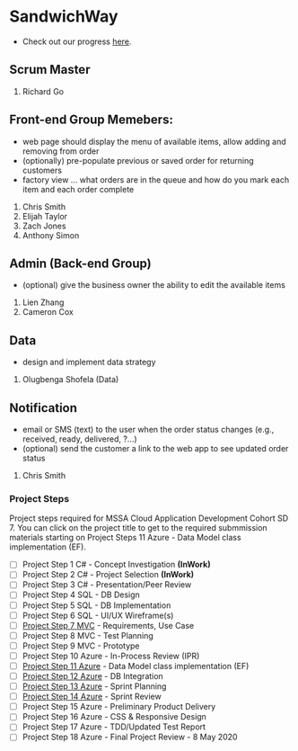 # SandwichWay
- Check out our progress [here](https://github.com/gowebUSA/MSSA-Group-Project/wiki/Log).

## Scrum Master
1. Richard Go

## Front-end Group Memebers:
- web page should display the menu of available items, allow adding and removing from order 
- (optionally) pre-populate previous or saved order for returning customers
- factory view ... what orders are in the queue and how do you mark each item and each order complete

1. Chris Smith
2. Elijah Taylor
3. Zach Jones
4. Anthony Simon

## Admin (Back-end Group)
- (optional) give the business owner the ability to edit the available items
1. Lien Zhang
2. Cameron Cox

## Data
- design and implement data strategy 
1. Olugbenga Shofela (Data)

## Notification
- email or SMS (text) to the user when the order status changes (e.g., received, ready, delivered, ?...)
- (optional) send the customer a link to the web app to see updated order status
1. Chris Smith

### Project Steps
Project steps required for MSSA Cloud Application Development Cohort SD 7. You can click on the project title to get to the required submmission materials starting on Project Steps 11 Azure - Data Model class implementation (EF).
- [ ] Project Step 1 C# - Concept Investigation **(InWork)**
- [ ] Project Step 2 C# - Project Selection **(InWork)**
- [ ] Project Step 3 C# - Presentation/Peer Review
- [ ] Project Step 4 SQL - DB Design
- [ ] Project Step 5 SQL - DB Implementation
- [ ] Project Step 6 SQL - UI/UX Wireframe(s)
- [ ] [Project Step 7 MVC]() - Requirements, Use Case
- [ ] Project Step 8 MVC - Test Planning
- [ ] Project Step 9 MVC - Prototype
- [ ] Project Step 10 Azure - In-Process Review (IPR)
- [ ] [Project Step 11 Azure]() - Data Model class implementation (EF)
- [ ] [Project Step 12 Azure]() - DB Integration
- [ ] [Project Step 13 Azure]() - Sprint Planning 
- [ ] [Project Step 14 Azure]() - Sprint Review 
- [ ] Project Step 15 Azure - Preliminary Product Delivery
- [ ] Project Step 16 Azure - CSS & Responsive Design
- [ ] Project Step 17 Azure - TDD/Updated Test Report
- [ ] Project Step 18 Azure - Final Project Review - 8 May 2020

